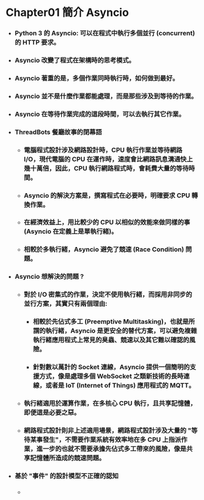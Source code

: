Chapter01 簡介 Asyncio
=====
* ### Python 3 的 Asyncio: 可以在程式中執行多個並行 (concurrent) 的 HTTP 要求。
* ### Asyncio 改變了程式在架構時的思考模式。
* ### Asyncio 著重的是，多個作業同時執行時，如何做到最好。
* ### Asyncio 並不是什麼作業都能處理，而是那些涉及到等待的作業。
* ### Asyncio 在等待作業完成的這段時間，可以去執行其它作業。
* ### ThreadBots 餐廳故事的閉幕語
  * ### 電腦程式設計涉及網路設計時，CPU 執行作業並等待網路 I/O，現代電腦的 CPU 在運作時，速度會比網路訊息溝通快上幾十萬倍，因此，CPU 執行網路程式時，會耗費大量的等待時間。
  * ### Asyncio 的解決方案是，撰寫程式在必要時，明確要求 CPU 轉換作業。
  * ### 在經濟效益上，用比較少的 CPU 以相似的效能來做同樣的事 (Asyncio 在定義上是單執行緒)。
  * ### 相較於多執行緒，Asyncio 避免了競速 (Race Condition) 問題。
* ### Asyncio 想解決的問題 ?
  * ### 對於 I/O 密集式的作業，決定不使用執行緒，而採用非同步的並行方案，其實只有兩個理由:
    * ### 相較於先佔式多工 (Preemptive Multitasking)，也就是所謂的執行緒，Asyncio 是更安全的替代方案，可以避免複雜執行緒應用程式上常見的臭蟲、競速以及其它難以確認的風險。
    * ### 針對數以萬計的 Socket 連線，Asyncio 提供一個簡明的支援方式，像是處理多個 WebSocket 之類新技術的長時連線，或者是 IoT (Internet of Things) 應用程式的 MQTT。
  * ### 執行緒適用於運算作業，在多核心 CPU 執行，且共享記憶體，即便這是必要之惡。
  * ### 網路程式設計則非上述適用場景，網路程式設計涉及大量的 "等待某事發生"，不需要作業系統有效率地在多 CPU 上指派作業，進一步的也就不需要承擔先佔式多工帶來的風險，像是共享記憶體所造成的競速問題。
* ### 基於 "事件" 的設計模型不正確的認知
  * ### 
<br />
